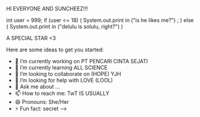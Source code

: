 HI EVERYONE AND SUNCHEEZ!!! 

int user = 999;
if (user <= 18) (
System.out.print in ("is he likes me?") ;
)
else (
System.out.print in ("delulu is solulu, right?")
)

A SPECIAL STAR <3

Here are some ideas to get you started:

- 🔭 I’m currently working on PT PENCARI CINTA SEJATI
- 🌱 I’m currently learning ALL SCIENCE
- 👯 I’m looking to collaborate on (HOPE) YJH
- 🤔 I’m looking for help with LOVE (LOOL)
- 💬 Ask me about ...
- 📫 How to reach me: TwT IS USUALLY 
- 😄 Pronouns: She/Her
- ⚡ Fun fact: secret
-->
